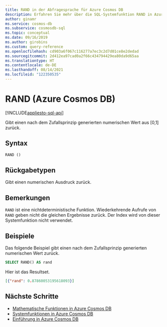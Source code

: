 ```yaml
---
title: RAND in der Abfragesprache für Azure Cosmos DB
description: Erfahren Sie mehr über die SQL-Systemfunktion RAND in Azure Cosmos DB.
author: ginamr
ms.service: cosmos-db
ms.subservice: cosmosdb-sql
ms.topic: conceptual
ms.date: 09/16/2019
ms.author: girobins
ms.custom: query-reference
ms.openlocfilehash: cd903a6f067c116277a7ec3c2d7d01ce8e2dedad
ms.sourcegitcommit: 2d412ea97cad0a2f66c434794429ea80da9d65aa
ms.translationtype: HT
ms.contentlocale: de-DE
ms.lasthandoff: 08/14/2021
ms.locfileid: "122350535"
---
```

# <a name="rand-azure-cosmos-db"></a>RAND (Azure Cosmos DB)
[!INCLUDE[appliesto-sql-api](../includes/appliesto-sql-api.md)]

 Gibt einen nach dem Zufallsprinzip generierten numerischen Wert aus [0,1] zurück.
 
## <a name="syntax"></a>Syntax
  
```sql
RAND ()  
```  

## <a name="return-types"></a>Rückgabetypen

  Gibt einen numerischen Ausdruck zurück.

## <a name="remarks"></a>Bemerkungen

  `RAND` ist eine nichtdeterministische Funktion. Wiederkehrende Aufrufe von `RAND` geben nicht die gleichen Ergebnisse zurück. Der Index wird von dieser Systemfunktion nicht verwendet.


## <a name="examples"></a>Beispiele
  
  Das folgende Beispiel gibt einen nach dem Zufallsprinzip generierten numerischen Wert zurück.
  
```sql
SELECT RAND() AS rand 
```  
  
 Hier ist das Resultset.  
  
```json
[{"rand": 0.87860053195618093}]  
``` 

## <a name="next-steps"></a>Nächste Schritte

- [Mathematische Funktionen in Azure Cosmos DB](sql-query-mathematical-functions.md)
- [Systemfunktionen in Azure Cosmos DB](sql-query-system-functions.md)
- [Einführung in Azure Cosmos DB](../introduction.md)

